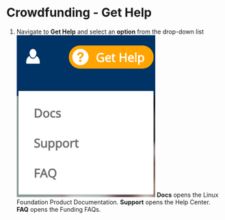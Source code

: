 # Crowdfunding - Get Help

1. Navigate to **Get Help** and select an **option** from the drop-down list ![](../../.gitbook/assets/7416672.png) **Docs** opens the Linux Foundation Product Documentation. **Support** opens the Help Center. **FAQ** opens the Funding FAQs.

